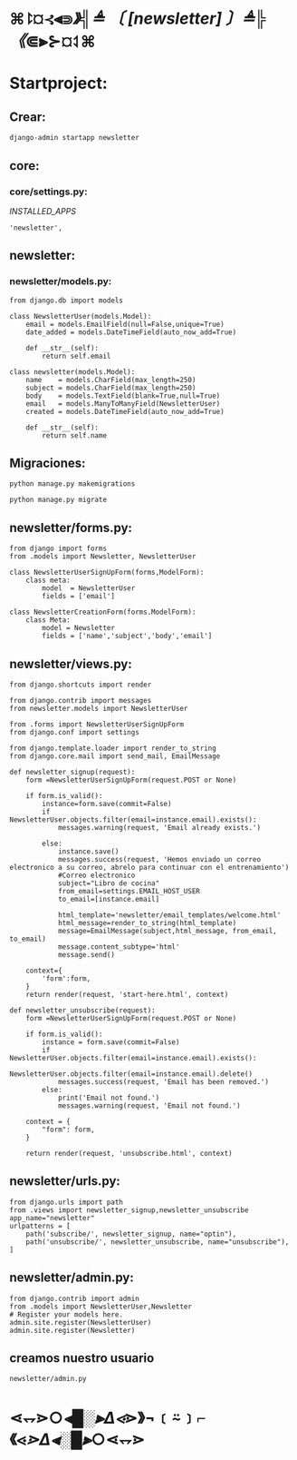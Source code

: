 # ⌘⥏¤⊰⫷⋑_》╣≜ 〔 [newsletter] 〕≜╠《_⋐⫸⊱¤⥑⌘

# Startproject:

## Crear:

    django-admin startapp newsletter

## core:

### core/settings.py:

*INSTALLED_APPS*

    'newsletter',

## newsletter:    

### newsletter/models.py:

    from django.db import models

    class NewsletterUser(models.Model):
        email = models.EmailField(null=False,unique=True)
        date_added = models.DateTimeField(auto_now_add=True)
        
        def __str__(self):
            return self.email

    class newsletter(models.Model):
        name    = models.CharField(max_length=250)
        subject = models.CharField(max_length=250)
        body    = models.TextField(blank=True,null=True)
        email   = models.ManyToManyField(NewsletterUser)
        created = models.DateTimeField(auto_now_add=True)
        
        def __str__(self):
            return self.name
    
## Migraciones:

    python manage.py makemigrations

    python manage.py migrate

## newsletter/forms.py:

    from django import forms
    from .models import Newsletter, NewsletterUser

    class NewsletterUserSignUpForm(forms,ModelForm):
        class meta:
            model  = NewsletterUser
            fields = ['email']
            
    class NewsletterCreationForm(forms.ModelForm):
        class Meta:
            model = Newsletter
            fields = ['name','subject','body','email']

## newsletter/views.py:

    from django.shortcuts import render
    
    from django.contrib import messages
    from newsletter.models import NewsletterUser

    from .forms import NewsletterUserSignUpForm
    from django.conf import settings

    from django.template.loader import render_to_string
    from django.core.mail import send_mail, EmailMessage

    def newsletter_signup(request):
        form =NewsletterUserSignUpForm(request.POST or None)

        if form.is_valid():
            instance=form.save(commit=False)
            if NewsletterUser.objects.filter(email=instance.email).exists():
                messages.warning(request, 'Email already exists.')

            else:
                instance.save()
                messages.success(request, 'Hemos enviado un correo electronico a su correo, abrelo para continuar con el entrenamiento')
                #Correo electronico
                subject="Libro de cocina"
                from_email=settings.EMAIL_HOST_USER
                to_email=[instance.email]
                            
                html_template='newsletter/email_templates/welcome.html'
                html_message=render_to_string(html_template)
                message=EmailMessage(subject,html_message, from_email, to_email)
                message.content_subtype='html'
                message.send()

        context={
            'form':form,
        }
        return render(request, 'start-here.html', context)

    def newsletter_unsubscribe(request):
        form =NewsletterUserSignUpForm(request.POST or None)

        if form.is_valid():
            instance = form.save(commit=False)
            if NewsletterUser.objects.filter(email=instance.email).exists():
                NewsletterUser.objects.filter(email=instance.email).delete()
                messages.success(request, 'Email has been removed.')
            else:
                print('Email not found.')
                messages.warning(request, 'Email not found.')

        context = {
            "form": form,
        }

        return render(request, 'unsubscribe.html', context) 

## newsletter/urls.py:

    from django.urls import path
    from .views import newsletter_signup,newsletter_unsubscribe
    app_name="newsletter"
    urlpatterns = [
        path('subscribe/', newsletter_signup, name="optin"),
        path('unsubscribe/', newsletter_unsubscribe, name="unsubscribe"),
    ]

## newsletter/admin.py:

    from django.contrib import admin
    from .models import NewsletterUser,Newsletter
    # Register your models here.
    admin.site.register(NewsletterUser)
    admin.site.register(Newsletter)

## creamos nuestro usuario  

    newsletter/admin.py
    
# ⋖⥐⋗○_⫷█░⫸Δ⋖_⋗》¬﹝⍨﹞⌐《⋖_⋗Δ⫷░█⫸_○⋖⥐⋗